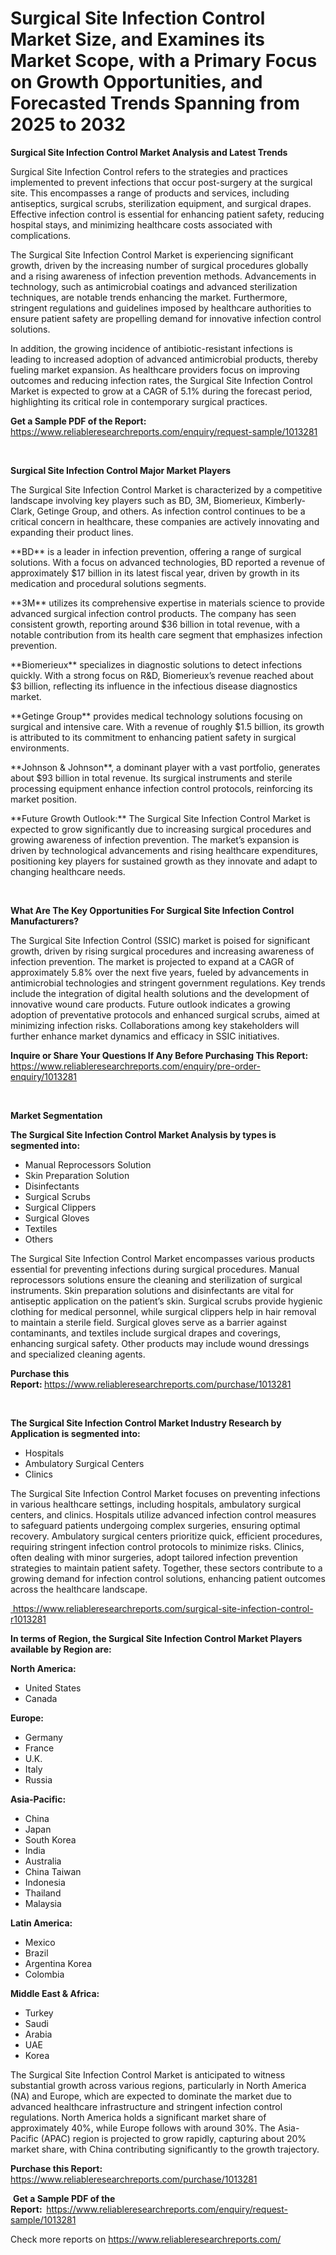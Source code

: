 <p><h1>Surgical Site Infection Control Market Size, and Examines its Market Scope, with a Primary Focus on Growth Opportunities, and Forecasted Trends Spanning from 2025 to 2032</h1></p><p><strong>Surgical Site Infection Control Market Analysis and Latest Trends</strong></p>
<p><p>Surgical Site Infection Control refers to the strategies and practices implemented to prevent infections that occur post-surgery at the surgical site. This encompasses a range of products and services, including antiseptics, surgical scrubs, sterilization equipment, and surgical drapes. Effective infection control is essential for enhancing patient safety, reducing hospital stays, and minimizing healthcare costs associated with complications.</p><p>The Surgical Site Infection Control Market is experiencing significant growth, driven by the increasing number of surgical procedures globally and a rising awareness of infection prevention methods. Advancements in technology, such as antimicrobial coatings and advanced sterilization techniques, are notable trends enhancing the market. Furthermore, stringent regulations and guidelines imposed by healthcare authorities to ensure patient safety are propelling demand for innovative infection control solutions.</p><p>In addition, the growing incidence of antibiotic-resistant infections is leading to increased adoption of advanced antimicrobial products, thereby fueling market expansion. As healthcare providers focus on improving outcomes and reducing infection rates, the Surgical Site Infection Control Market is expected to grow at a CAGR of 5.1% during the forecast period, highlighting its critical role in contemporary surgical practices.</p></p>
<p><strong>Get a Sample PDF of the Report:&nbsp;</strong> <a href="https://www.reliableresearchreports.com/enquiry/request-sample/1013281?utm_campaign=2042&utm_medium=2&utm_source=Github&utm_content=ia&utm_term=06032025&utm_id=surgical-site-infection-control">https://www.reliableresearchreports.com/enquiry/request-sample/1013281</a></p>
<p>&nbsp;</p>
<p><strong>Surgical Site Infection Control Major Market Players</strong></p>
<p><p>The Surgical Site Infection Control Market is characterized by a competitive landscape involving key players such as BD, 3M, Biomerieux, Kimberly-Clark, Getinge Group, and others. As infection control continues to be a critical concern in healthcare, these companies are actively innovating and expanding their product lines.</p><p>**BD** is a leader in infection prevention, offering a range of surgical solutions. With a focus on advanced technologies, BD reported a revenue of approximately $17 billion in its latest fiscal year, driven by growth in its medication and procedural solutions segments.</p><p>**3M** utilizes its comprehensive expertise in materials science to provide advanced surgical infection control products. The company has seen consistent growth, reporting around $36 billion in total revenue, with a notable contribution from its health care segment that emphasizes infection prevention.</p><p>**Biomerieux** specializes in diagnostic solutions to detect infections quickly. With a strong focus on R&D, Biomerieux’s revenue reached about $3 billion, reflecting its influence in the infectious disease diagnostics market.</p><p>**Getinge Group** provides medical technology solutions focusing on surgical and intensive care. With a revenue of roughly $1.5 billion, its growth is attributed to its commitment to enhancing patient safety in surgical environments.</p><p>**Johnson & Johnson**, a dominant player with a vast portfolio, generates about $93 billion in total revenue. Its surgical instruments and sterile processing equipment enhance infection control protocols, reinforcing its market position.</p><p>**Future Growth Outlook:** The Surgical Site Infection Control Market is expected to grow significantly due to increasing surgical procedures and growing awareness of infection prevention. The market’s expansion is driven by technological advancements and rising healthcare expenditures, positioning key players for sustained growth as they innovate and adapt to changing healthcare needs.</p></p>
<p>&nbsp;</p>
<p><strong>What Are The Key Opportunities For Surgical Site Infection Control Manufacturers?</strong></p>
<p><p>The Surgical Site Infection Control (SSIC) market is poised for significant growth, driven by rising surgical procedures and increasing awareness of infection prevention. The market is projected to expand at a CAGR of approximately 5.8% over the next five years, fueled by advancements in antimicrobial technologies and stringent government regulations. Key trends include the integration of digital health solutions and the development of innovative wound care products. Future outlook indicates a growing adoption of preventative protocols and enhanced surgical scrubs, aimed at minimizing infection risks. Collaborations among key stakeholders will further enhance market dynamics and efficacy in SSIC initiatives.</p></p>
<p><strong>Inquire or Share Your Questions If Any Before Purchasing This Report:</strong> <a href="https://www.reliableresearchreports.com/enquiry/pre-order-enquiry/1013281?utm_campaign=2042&utm_medium=2&utm_source=Github&utm_content=ia&utm_term=06032025&utm_id=surgical-site-infection-control">https://www.reliableresearchreports.com/enquiry/pre-order-enquiry/1013281</a></p>
<p>&nbsp;</p>
<p><strong>Market Segmentation</strong></p>
<p><strong>The Surgical Site Infection Control Market Analysis by types is segmented into:</strong></p>
<p><ul><li>Manual Reprocessors Solution</li><li>Skin Preparation Solution</li><li>Disinfectants</li><li>Surgical Scrubs</li><li>Surgical Clippers</li><li>Surgical Gloves</li><li>Textiles</li><li>Others</li></ul></p>
<p><p>The Surgical Site Infection Control Market encompasses various products essential for preventing infections during surgical procedures. Manual reprocessors solutions ensure the cleaning and sterilization of surgical instruments. Skin preparation solutions and disinfectants are vital for antiseptic application on the patient’s skin. Surgical scrubs provide hygienic clothing for medical personnel, while surgical clippers help in hair removal to maintain a sterile field. Surgical gloves serve as a barrier against contaminants, and textiles include surgical drapes and coverings, enhancing surgical safety. Other products may include wound dressings and specialized cleaning agents.</p></p>
<p><strong>Purchase this Report:&nbsp;</strong><a href="https://www.reliableresearchreports.com/purchase/1013281?utm_campaign=2042&utm_medium=2&utm_source=Github&utm_content=ia&utm_term=06032025&utm_id=surgical-site-infection-control">https://www.reliableresearchreports.com/purchase/1013281</a></p>
<p>&nbsp;</p>
<p><strong>The Surgical Site Infection Control Market Industry Research by Application is segmented into:</strong></p>
<p><ul><li>Hospitals</li><li>Ambulatory Surgical Centers</li><li>Clinics</li></ul></p>
<p><p>The Surgical Site Infection Control Market focuses on preventing infections in various healthcare settings, including hospitals, ambulatory surgical centers, and clinics. Hospitals utilize advanced infection control measures to safeguard patients undergoing complex surgeries, ensuring optimal recovery. Ambulatory surgical centers prioritize quick, efficient procedures, requiring stringent infection control protocols to minimize risks. Clinics, often dealing with minor surgeries, adopt tailored infection prevention strategies to maintain patient safety. Together, these sectors contribute to a growing demand for infection control solutions, enhancing patient outcomes across the healthcare landscape.</p></p>
<p><a href="https://www.reliableresearchreports.com/surgical-site-infection-control-r1013281?utm_campaign=2042&utm_medium=2&utm_source=Github&utm_content=ia&utm_term=06032025&utm_id=surgical-site-infection-control">&nbsp;https://www.reliableresearchreports.com/surgical-site-infection-control-r1013281</a></p>
<p><strong>In terms of Region, the Surgical Site Infection Control Market Players available by Region are:</strong></p>
<p>
    <p> <strong> North America: </strong>
        <ul>
            <li>United States</li>
            <li>Canada</li>
        </ul>
        </p> 
    <p> <strong> Europe: </strong>
        <ul>
            <li>Germany</li>
            <li>France</li>
            <li>U.K.</li>
            <li>Italy</li>
            <li>Russia</li>
        </ul>
        </p> 
    <p> <strong> Asia-Pacific: </strong>
        <ul>
            <li>China</li>
            <li>Japan</li>
            <li>South Korea</li>
            <li>India</li>
            <li>Australia</li>
            <li>China Taiwan</li>
            <li>Indonesia</li>
            <li>Thailand</li>
            <li>Malaysia</li>
        </ul>
        </p> 
    <p> <strong> Latin America: </strong>
        <ul>
            <li>Mexico</li>
            <li>Brazil</li>
            <li>Argentina Korea</li>
            <li>Colombia</li>
        </ul>
        </p> 
    <p> <strong> Middle East & Africa: </strong>
        <ul>
            <li>Turkey</li>
            <li>Saudi</li>
            <li>Arabia</li>
            <li>UAE</li>
            <li>Korea</li>
        </ul>
    </p>
    </p>
<p><p>The Surgical Site Infection Control Market is anticipated to witness substantial growth across various regions, particularly in North America (NA) and Europe, which are expected to dominate the market due to advanced healthcare infrastructure and stringent infection control regulations. North America holds a significant market share of approximately 40%, while Europe follows with around 30%. The Asia-Pacific (APAC) region is projected to grow rapidly, capturing about 20% market share, with China contributing significantly to the growth trajectory.</p></p>
<p><strong>Purchase this Report: </strong><a href="https://www.reliableresearchreports.com/purchase/1013281?utm_campaign=2042&utm_medium=2&utm_source=Github&utm_content=ia&utm_term=06032025&utm_id=surgical-site-infection-control">https://www.reliableresearchreports.com/purchase/1013281</a></p>
<p>&nbsp;<strong>Get a Sample PDF of the Report:&nbsp;&nbsp;</strong><a href="https://www.reliableresearchreports.com/enquiry/request-sample/1013281?utm_campaign=2042&utm_medium=2&utm_source=Github&utm_content=ia&utm_term=06032025&utm_id=surgical-site-infection-control">https://www.reliableresearchreports.com/enquiry/request-sample/1013281</a></p>
<p><strong></strong></p>
<p>Check more reports on <a href="https://www.reliableresearchreports.com/?utm_campaign=2042&utm_medium=2&utm_source=Github&utm_content=ia&utm_term=06032025&utm_id=surgical-site-infection-control">https://www.reliableresearchreports.com/</a></p>